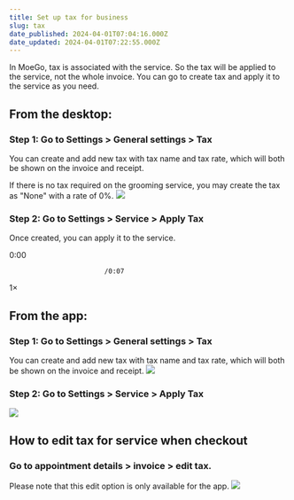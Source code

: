 ```yaml
---
title: Set up tax for business
slug: tax
date_published: 2024-04-01T07:04:16.000Z
date_updated: 2024-04-01T07:22:55.000Z
---
```


In MoeGo, tax is associated with the service. So the tax will be applied to the service, not the whole invoice. You can go to create tax and apply it to the service as you need. 

## From the desktop:

### Step 1: Go to Settings > General settings > Tax

You can create and add new tax with tax name and tax rate, which will both be shown on the invoice and receipt. 

If there is no tax required on the grooming service, you may create the tax as "None" with a rate of 0%.
![](__GHOST_URL__/content/images/2024/04/CleanShot-2024-04-01-at-02.50.57.png)
### Step 2: Go to Settings > Service > Apply Tax

Once created, you can apply it to the service.

0:00

                            /0:07
1×

## From the app:

### Step 1: Go to Settings > General settings > Tax

You can create and add new tax with tax name and tax rate, which will both be shown on the invoice and receipt. 
![](__GHOST_URL__/content/images/2024/04/Frame-427320003.png)
### Step 2: Go to Settings > Service > Apply Tax
![](__GHOST_URL__/content/images/2024/04/Frame-427320004.png)
## How to edit tax for service when checkout

### Go to appointment details > invoice > edit tax. 

Please note that this edit option is only available for the app. 
![](__GHOST_URL__/content/images/2024/04/Frame-427320005.png)
